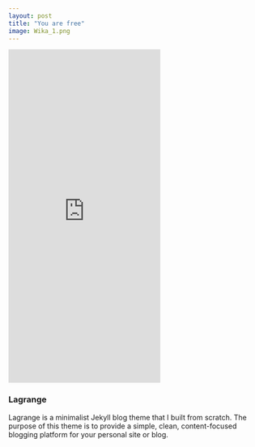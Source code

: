 ```yaml
---
layout: post
title: "You are free"
image: Wika_1.png
---
```


<iframe class="penisy" frameborder="0" src="https://itch.io/embed-upload/7394015?color=333333" allowfullscreen="" width="300" height="660"><a href="https://wika-domeracka.itch.io/you-are-free">Play You Are Free on itch.io</a></iframe>

### Lagrange

Lagrange is a minimalist Jekyll blog theme that I built from scratch. The purpose of this theme is to provide a simple, clean, content-focused blogging platform for your personal site or blog.
